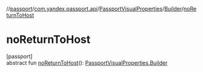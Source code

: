//[passport](../../../../index.md)/[com.yandex.passport.api](../../index.md)/[PassportVisualProperties](../index.md)/[Builder](index.md)/[noReturnToHost](no-return-to-host.md)

# noReturnToHost

[passport]\
abstract fun [noReturnToHost](no-return-to-host.md)(): [PassportVisualProperties.Builder](index.md)
